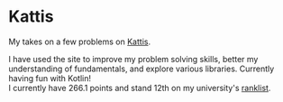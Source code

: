 # Kattis

My takes on a few problems on [Kattis](https://open.kattis.com).

I have used the site to improve my problem solving skills, better my understanding of fundamentals, and explore various libraries. Currently having fun with Kotlin! <br/>
I currently have 266.1 points and stand 12th on my university's [ranklist](https://open.kattis.com/universities/uio.no).
